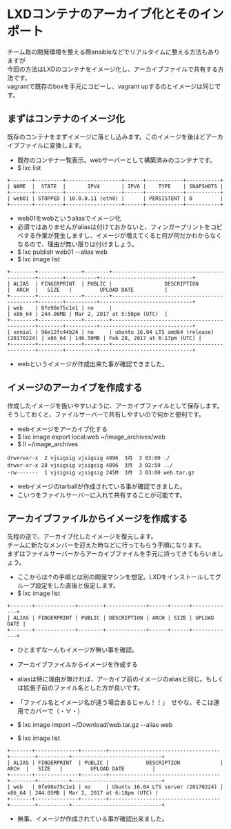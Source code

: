 LXDコンテナのアーカイブ化とそのインポート
====================================================

チーム毎の開発環境を整える際ansibleなどでリアルタイムに整える方法もありますが  
今回の方法はLXDのコンテナをイメージ化し、アーカイブファイルで共有する方法です。  
vagrantで既存のboxを手元にコピーし、vagrant upするのとイメージは同じです。


## まずはコンテナのイメージ化
既存のコンテナをまずイメージに落とし込みます。このイメージを後ほどアーカイブファイルに変換します。

+ 既存のコンテナ一覧表示。webサーバーとして構築済みのコンテナです。
 + $ lxc list
```
+-------+---------+------------------+------+------------+-----------+
| NAME  |  STATE  |       IPV4       | IPV6 |    TYPE    | SNAPSHOTS |
+-------+---------+------------------+------+------------+-----------+
| web01 | STOPPED | 10.0.0.11 (eth0) |      | PERSISTENT | 0         |
+-------+---------+------------------+------+------------+-----------+
```

+ web01をwebというaliasでイメージ化
+ 必須ではありませんがaliasは付けておかないと、フィンガープリントをコピペする作業が発生しますし、イメージが増えてくると何が何だかわからなくなるので、理由が無い限りは付けましょう。
 + $ lxc publish web01 --alias web
 + $ lxc image list
```
+--------+--------------+--------+---------------------------------------------+--------+----------+------------------------------+
| ALIAS  | FINGERPRINT  | PUBLIC |                 DESCRIPTION                 |  ARCH  |   SIZE   |         UPLOAD DATE          |
+--------+--------------+--------+---------------------------------------------+--------+----------+------------------------------+
| web    | 8fe98e75c1e1 | no     |                                             | x86_64 | 244.06MB | Mar 2, 2017 at 5:50pm (UTC)  |
+--------+--------------+--------+---------------------------------------------+--------+----------+------------------------------+
| xenial | 96e12fc44b24 | no     | ubuntu 16.04 LTS amd64 (release) (20170224) | x86_64 | 146.50MB | Feb 28, 2017 at 6:17pm (UTC) |
+--------+--------------+--------+---------------------------------------------+--------+----------+------------------------------+
```
+ webというイメージが作成出来た事が確認できました。


## イメージのアーカイブを作成する
作成したイメージを扱いやすいように、アーカイブファイルとして保存します。  
そうしておくと、ファイルサーバーで共有しやすいので何かと便利です。

+ webイメージをアーカイブ化する
 + $ lxc image export local:web ~/image_archives/web
 + $ ll ~/image_archives
```
drwxrwxr-x  2 vjsigsig vjsigsig 4096  3月  3 03:00 ./
drwxr-xr-x 28 vjsigsig vjsigsig 4096  3月  3 02:59 ../
-rw-------  1 vjsigsig vjsigsig 245M  3月  3 03:00 web.tar.gz
```
+ webイメージのtarballが作成されている事が確認できました。  
+ こいつをファイルサーバーに入れて共有することが可能です。


## アーカイブファイルからイメージを作成する
先程の逆で、アーカイブ化したイメージを復元します。  
チームに新たなメンバーを迎えた時などに行ってもらう手順になります。  
まずはファイルサーバーからアーカイブファイルを手元に持ってきてもらいましょう。

+ ここからは↑の手順とは別の開発マシンを想定。LXDをインストールしてグループ設定をした直後と仮定します。
 + $ lxc image list
```
+-------+-------------+--------+-------------+------+------+-------------+
| ALIAS | FINGERPRINT | PUBLIC | DESCRIPTION | ARCH | SIZE | UPLOAD DATE |
+-------+-------------+--------+-------------+------+------+-------------+
```
+ ひとまずなーんもイメージが無い事を確認。

+ アーカイブファイルからイメージを作成する
+ aliasは特に理由が無ければ、アーカイブ前のイメージのaliasと同じ。もしくは拡張子前のファイル名とした方が良いです。
+ 「ファイル名とイメージ名が違う場合あるじゃん！！」　せやな。そこは運用でカバーで（・∀・）
 + $ lxc image import ~/Download/web.tar.gz --alias web
 + $ lxc image list
```
+-------+--------------+--------+------------------------------------+--------+----------+-----------------------------+
| ALIAS | FINGERPRINT  | PUBLIC |            DESCRIPTION             |  ARCH  |   SIZE   |         UPLOAD DATE         |
+-------+--------------+--------+------------------------------------+--------+----------+-----------------------------+
| web   | 8fe98e75c1e1 | no     | Ubuntu 16.04 LTS server (20170224) | x86_64 | 244.05MB | Mar 2, 2017 at 6:18pm (UTC) |
+-------+--------------+--------+------------------------------------+--------+----------+-----------------------------+
```
+ 無事、イメージが作成されている事が確認出来ました。

